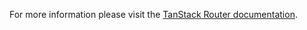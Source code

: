 For more information please visit the [TanStack Router documentation](https://tanstack.com/router/latest/docs/framework/react/overview).

